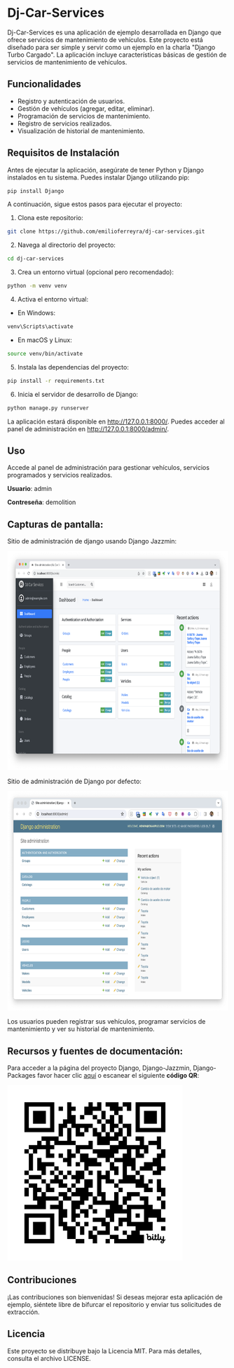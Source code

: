 # Dj-Car-Services
Dj-Car-Services es una aplicación de ejemplo desarrollada en Django que ofrece servicios de mantenimiento de vehículos. Este proyecto está diseñado para ser simple y servir como un ejemplo en la charla "Django Turbo Cargado". La aplicación incluye características básicas de gestión de servicios de mantenimiento de vehículos.

## Funcionalidades
* Registro y autenticación de usuarios.
* Gestión de vehículos (agregar, editar, eliminar).
* Programación de servicios de mantenimiento.
* Registro de servicios realizados.
* Visualización de historial de mantenimiento.

## Requisitos de Instalación
Antes de ejecutar la aplicación, asegúrate de tener Python y Django instalados en tu sistema. Puedes instalar Django utilizando pip:

```bash
pip install Django
```

A continuación, sigue estos pasos para ejecutar el proyecto:

1. Clona este repositorio:

```bash
git clone https://github.com/emilioferreyra/dj-car-services.git
```

2. Navega al directorio del proyecto:

```bash
cd dj-car-services
```

3. Crea un entorno virtual (opcional pero recomendado):

```bash
python -m venv venv
```

4. Activa el entorno virtual:

* En Windows:

```bash
venv\Scripts\activate
```

* En macOS y Linux:

```bash
source venv/bin/activate
```

5. Instala las dependencias del proyecto:

```bash
pip install -r requirements.txt
```

6. Inicia el servidor de desarrollo de Django:

```bash
python manage.py runserver
```

La aplicación estará disponible en http://127.0.0.1:8000/. Puedes acceder al panel de administración en http://127.0.0.1:8000/admin/.

## Uso

Accede al panel de administración para gestionar vehículos, servicios programados y servicios realizados.

**Usuario**: admin

**Contreseña**: demolition

## Capturas de pantalla:

Sitio de administración de django usando Django Jazzmin:

<img src="documentos/Capturas_de_pantalla/Django-Jazzmin.png" width="800" height="500" />

Sitio de administración de Django por defecto:

<img src="documentos/Capturas_de_pantalla/Django-Admin.png" width="800" height="500" />

Los usuarios pueden registrar sus vehículos, programar servicios de mantenimiento y ver su historial de mantenimiento.

## Recursos y fuentes de documentación:

Para acceder a la página del proyecto Django, Django-Jazzmin, Django-Packages favor hacer clic [aquí](https://bit.ly/3FUfrEb) 
o escanear el siguiente **código QR**:

<img src="documentos/Capturas_de_pantalla/bit.ly_3FUfrEb.png" width="400" height="400" />

## Contribuciones
¡Las contribuciones son bienvenidas! Si deseas mejorar esta aplicación de ejemplo, siéntete libre de bifurcar el 
repositorio y enviar tus solicitudes de extracción.

## Licencia
Este proyecto se distribuye bajo la Licencia MIT. Para más detalles, consulta el archivo LICENSE.
